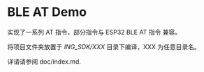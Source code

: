 # BLE AT Demo

实现了一系列 AT 指令，部分指令与 ESP32 BLE AT 指令 兼容。

将项目文件夹放置于 _ING_SDK/XXX_ 目录下编译，XXX 为任意目录名。

详请请参阅 doc/index.md.
